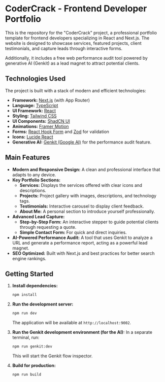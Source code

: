 # CoderCrack - Frontend Developer Portfolio

This is the repository for the "CoderCrack" project, a professional portfolio template for frontend developers specializing in React and Next.js. The website is designed to showcase services, featured projects, client testimonials, and capture leads through interactive forms.

Additionally, it includes a free web performance audit tool powered by generative AI (Genkit) as a lead magnet to attract potential clients.

## Technologies Used

The project is built with a stack of modern and efficient technologies:

- **Framework:** [Next.js](https://nextjs.org/) (with App Router)
- **Language:** [TypeScript](https://www.typescriptlang.org/)
- **UI Framework:** [React](https://react.dev/)
- **Styling:** [Tailwind CSS](https://tailwindcss.com/)
- **UI Components:** [ShadCN UI](https://ui.shadcn.com/)
- **Animations:** [Framer Motion](https://www.framer.com/motion/)
- **Forms:** [React Hook Form](https://react-hook-form.com/) and [Zod](https://zod.dev/) for validation
- **Icons:** [Lucide React](https://lucide.dev/)
- **Generative AI:** [Genkit (Google AI)](https://firebase.google.com/docs/genkit) for the performance audit feature.

## Main Features

- **Modern and Responsive Design:** A clean and professional interface that adapts to any device.
- **Key Portfolio Sections:**
  - **Services:** Displays the services offered with clear icons and descriptions.
  - **Projects:** Project gallery with images, descriptions, and technology tags.
  - **Testimonials:** Interactive carousel to display client feedback.
  - **About Me:** A personal section to introduce yourself professionally.
- **Advanced Lead Capture:**
  - **Step-by-Step Form:** An interactive stepper to guide potential clients through requesting a quote.
  - **Simple Contact Form:** For quick and direct inquiries.
- **AI-Powered Performance Audit:** A tool that uses Genkit to analyze a URL and generate a performance report, acting as a powerful lead magnet.
- **SEO Optimized:** Built with Next.js and best practices for better search engine rankings.

## Getting Started

1.  **Install dependencies:**
    ```bash
    npm install
    ```

2.  **Run the development server:**
    ```bash
    npm run dev
    ```
    The application will be available at `http://localhost:9002`.

3.  **Run the Genkit development environment (for the AI):**
    In a separate terminal, run:
    ```bash
    npm run genkit:dev
    ```
    This will start the Genkit flow inspector.

4.  **Build for production:**
    ```bash
    npm run build
    ```
